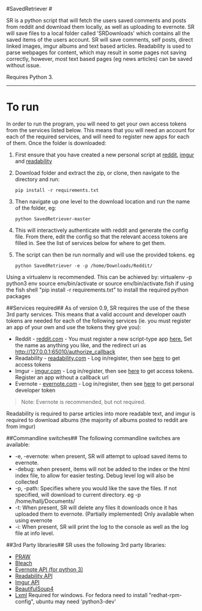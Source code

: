 #SavedRetriever #

SR is a python script that will fetch the users saved comments and posts from reddit and download them locally, as well as uploading to evernote. SR will save files to a local folder called 'SRDownloads' which contains all the saved items of the users account. SR will save comments, self posts, direct linked images, imgur albums and text based articles. Readability is used to parse webpages for content, which may result in some pages not saving correctly, however, most text based pages (eg news articles) can be saved without issue.

Requires Python 3. 

----------

To run
======

In order to run the program, you will need to get your own access tokens from the services listed below.
This means that you will need an account for each of the required services, and will need to register new apps for each of them.
Once the folder is downloaded:

 1. First ensure that you have created a new personal script at [reddit](https://www.reddit.com/prefs/apps/), [imgur](https://imgur.com/signin?redirect=http://api.imgur.com/oauth2/addclient) and [readability](https://www.readability.com/login/?next=/settings/account)
 2. Download folder and extract the zip, or clone, then navigate to the directory and run:

	 `pip install -r requirements.txt`

 3. Then navigate up one level to the download location and run the name of the folder, eg:
	 
	 `python SavedRetriever-master`

 4. This will interactively authenticate with reddit and generate the config file. From there, edit the config so that the relevant access tokens are filled in. See the list of services below for where to get them.
 5. The script can then be run normally and will use the provided tokens. eg

	 `python SavedRetriever -e -p /home/Downloads/Reddit/`

Using a virtualenv is recommended. This can be achieved by:
 virtualenv -p python3 env
 source env/bin/activate or source env/bin/activate.fish if using the fish shell
 "pip install -r requirements.txt" to install the required python packages

	
##Services required##
As of version 0.9, SR requires the use of the these 3rd party services. This means that a valid account and developer oauth tokens are needed for each of the following services (ie. you must register an app of your own and use the tokens they give you):

 - Reddit - [reddit.com](www.reddit.com) - You must register a new script-type app [here.](https://www.reddit.com/prefs/apps/) Set the name as anything you like, and the redirect uri as http://127.0.0.1:65010/authorize_callback
 - Readability - [readability.com](www.readability.com) - Log in/register, then see [here](https://www.readability.com/developers/api) to get access tokens
 - Imgur - [imgur.com](www.imgur.com) - Log in/register, then see [here](https://api.imgur.com/oauth2/addclient?) to get access tokens. Register an app without a callback url
 - Evernote - [evernote.com](www.dev.evernote.com) - Log in/register, then see [here](https://www.evernote.com/api/DeveloperToken.action) to get personal developer token

>Note: Evernote is recommended, but not required.

Readability is required to parse articles into more readable text, and imgur is required to download albums (the majority of albums posted to reddit are from imgur)

##Commandline switches##
The following commandline switches are available:

- -e, -evernote: when present, SR will attempt to upload saved items to evernote.
- -debug: when present, items will not be added to the index or the html index file, to allow for easier testing. Debug level log will also be collected
- -p, -path: Specifies where you would like the save the files. If not specified, will download to current directory. eg -p /home/hallj/Documents/
- -t: When present, SR will delete any files it downloads once it has uploaded them to evernote. (Partially implemented) Only available when using evernote
- -i: When present, SR will print the log to the console as well as the log file at info level.

##3rd Party libraries##
SR uses the following 3rd party libraries:

 - [PRAW](https://github.com/praw-dev/praw/tree/v3.0.0)
 - [Bleach](https://github.com/jsocol/bleach)
 - [Evernote API (for python 3)](https://github.com/evernote/evernote-sdk-python3)
 - [Readability API](https://github.com/arc90/python-readability-api)
 - [Imgur API](https://github.com/Imgur/imgurpython)
 - [BeautifulSoup4](http://www.crummy.com/software/BeautifulSoup/bs4/doc/)
 - [Lxml](http://www.lfd.uci.edu/~gohlke/pythonlibs/#lxml) Required for windows. For fedora need to install "redhat-rpm-config", ubuntu may need 'python3-dev'
